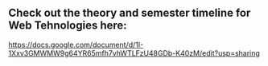 ## Check out the theory and semester timeline for Web Tehnologies here:

https://docs.google.com/document/d/1I-1Xxv3GMWMW9g64YR65mfh7vhWTLFzU48GDb-K40zM/edit?usp=sharing
